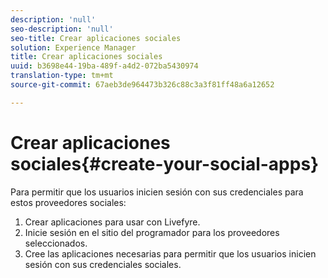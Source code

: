 ```yaml
---
description: 'null'
seo-description: 'null'
seo-title: Crear aplicaciones sociales
solution: Experience Manager
title: Crear aplicaciones sociales
uuid: b3698e44-19ba-489f-a4d2-072ba5430974
translation-type: tm+mt
source-git-commit: 67aeb3de964473b326c88c3a3f81ff48a6a12652

---
```



# Crear aplicaciones sociales{#create-your-social-apps}

Para permitir que los usuarios inicien sesión con sus credenciales para estos proveedores sociales:

1. Crear aplicaciones para usar con Livefyre.
1. Inicie sesión en el sitio del programador para los proveedores seleccionados.
1. Cree las aplicaciones necesarias para permitir que los usuarios inicien sesión con sus credenciales sociales.
